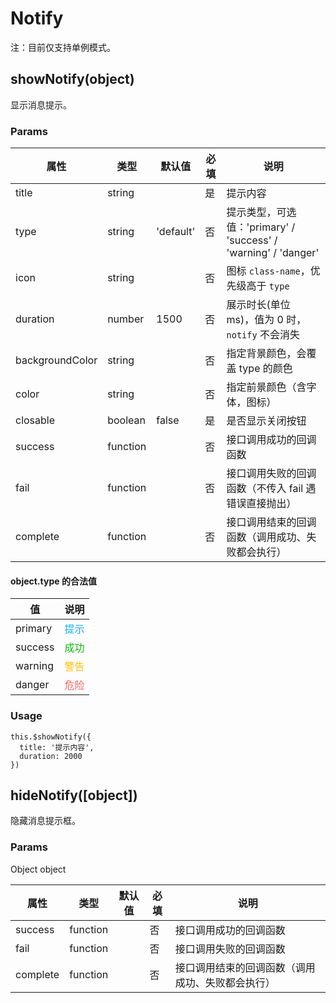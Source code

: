 # Notify

注：目前仅支持单例模式。

## showNotify(object)

显示消息提示。

### Params

| 属性            | 类型     | 默认值    | 必填 | 说明                                                           |
| --------------- | -------- | --------- | ---- | -------------------------------------------------------------- |
| title           | string   |           | 是   | 提示内容                                                       |
| type            | string   | 'default' | 否   | 提示类型，可选值：'primary' / 'success' / 'warning' / 'danger' |
| icon            | string   |           | 否   | 图标 `class-name`，优先级高于 `type`                           |
| duration        | number   | 1500      | 否   | 展示时长(单位 ms)，值为 0 时，`notify` 不会消失                |
| backgroundColor | string   |           | 否   | 指定背景颜色，会覆盖 type 的颜色                               |
| color           | string   |           | 否   | 指定前景颜色（含字体，图标）                                   |
| closable        | boolean  | false     | 是   | 是否显示关闭按钮                                               |
| success         | function |           | 否   | 接口调用成功的回调函数                                         |
| fail            | function |           | 否   | 接口调用失败的回调函数（不传入 fail 遇错误直接抛出）           |
| complete        | function |           | 否   | 接口调用结束的回调函数（调用成功、失败都会执行）               |

#### object.type 的合法值

| 值      | 说明                                |
| ------- | ----------------------------------- |
| primary | <font color=#10aeff>提示</font>     |
| success | <font color=#09bb07>成功</font>     |
| warning | <font color=#ffbe00>警告</font>     |
| danger  | <font color=#f76260>危险</font> |

### Usage

```
this.$showNotify({
  title: '提示内容',
  duration: 2000
})
```

## hideNotify([object])

隐藏消息提示框。

### Params

Object object

| 属性     | 类型     | 默认值 | 必填 | 说明                                             |
| -------- | -------- | ------ | ---- | ------------------------------------------------ |
| success  | function |        | 否   | 接口调用成功的回调函数                           |
| fail     | function |        | 否   | 接口调用失败的回调函数                           |
| complete | function |        | 否   | 接口调用结束的回调函数（调用成功、失败都会执行） |
